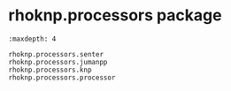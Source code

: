 # rhoknp.processors package

```{toctree}
:maxdepth: 4

rhoknp.processors.senter
rhoknp.processors.jumanpp
rhoknp.processors.knp
rhoknp.processors.processor
```
